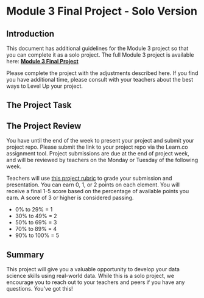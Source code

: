 # Module 3 Final Project - Solo Version

## Introduction

This document has additional guidelines for the Module 3 project so that you can complete it as a solo project. The full Module 3 project is available here: **[Module 3 Final Project](https://github.com/learn-co-curriculum/dsc-mod-3-project-v2-1)**

Please complete the project with the adjustments described here. If you find you have additional time, please consult with your teachers about the best ways to Level Up your project.

## The Project Task



## The Project Review

You have until the end of the week to present your project and submit your project repo. Please submit the link to your project repo via the Learn.co assignment tool. Project submissions are due at the end of project week, and will be reviewed by teachers on the Monday or Tuesday of the following week.

Teachers will use [this project rubric](https://docs.google.com/spreadsheets/d/12M7G6-PDNxLRmxMhrJCUI-FeiJsAB1Qz7umZ1ZhkPnc/edit#gid=1846956332) to grade your submission and presentation. You can earn 0, 1, or 2 points on each element. You will receive a final 1-5 score based on the percentage of available points you earn. A score of 3 or higher is considered passing.

*  0% to 29% = 1
* 30% to 49% = 2
* 50% to 69% = 3
* 70% to 89% = 4
* 90% to 100% = 5

## Summary

This project will give you a valuable opportunity to develop your data science skills using real-world data. While this is a solo project, we encourage you to reach out to your teachers and peers if you have any questions. You've got this!